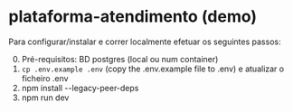 # plataforma-atendimento (demo)

Para configurar/instalar e correr localmente efetuar os seguintes passos:

0. Pré-requisitos: BD postgres (local ou num container)
1. `cp .env.example .env` (copy the .env.example file to .env) e atualizar o ficheiro .env
2. npm install --legacy-peer-deps
3. npm run dev
